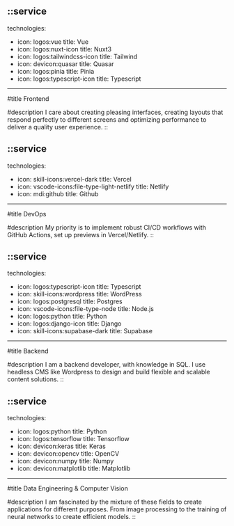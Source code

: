 ::service
---
technologies:
- icon: logos:vue
  title: Vue
- icon: logos:nuxt-icon
  title: Nuxt3
- icon: logos:tailwindcss-icon
  title: Tailwind
- icon: devicon:quasar
  title: Quasar
- icon: logos:pinia
  title: Pinia
- icon: logos:typescript-icon
  title: Typescript
---
#title
Frontend

#description
I care about creating pleasing interfaces, 
creating layouts that respond perfectly to different screens and optimizing performance to deliver a quality user experience.
::

::service
---
technologies:
- icon: skill-icons:vercel-dark
  title: Vercel
- icon: vscode-icons:file-type-light-netlify
  title: Netlify
- icon: mdi:github
  title: Github
---
#title
DevOps

#description
My priority is to implement robust CI/CD workflows with GitHub Actions, set up previews in Vercel/Netlify.
::

::service
---
technologies:
- icon: logos:typescript-icon
  title: Typescript
- icon: skill-icons:wordpress
  title: WordPress
- icon: logos:postgresql
  title: Postgres
- icon: vscode-icons:file-type-node
  title: Node.js
- icon: logos:python
  title: Python
- icon: logos:django-icon
  title: Django
- icon: skill-icons:supabase-dark
  title: Supabase
---
#title
Backend

#description
I am a backend developer, with knowledge in SQL. I use headless CMS like Wordpress to design and build flexible and scalable content solutions.
::

::service
---
technologies:
- icon: logos:python
  title: Python
- icon: logos:tensorflow
  title: Tensorflow
- icon: devicon:keras
  title: Keras
- icon: devicon:opencv
  title: OpenCV
- icon: devicon:numpy
  title: Numpy
- icon: devicon:matplotlib
  title: Matplotlib
---
#title
Data Engineering & Computer Vision

#description
I am fascinated by the mixture of these fields to create applications for different purposes. From image processing to the training of neural networks to create efficient models.
::